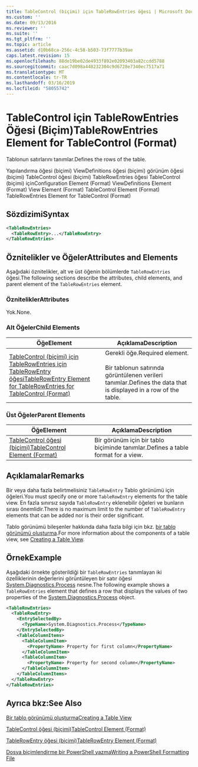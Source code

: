 ```yaml
---
title: TableControl (biçimi) için TableRowEntries öğesi | Microsoft Docs
ms.custom: ''
ms.date: 09/13/2016
ms.reviewer: ''
ms.suite: ''
ms.tgt_pltfrm: ''
ms.topic: article
ms.assetid: d10b68ca-256c-4c58-b503-73f7777b39ae
caps.latest.revision: 15
ms.openlocfilehash: 88de19be02de4933f892e02093403a82ccdd5788
ms.sourcegitcommit: caac7d098a448232304c9d6728e7340ec7517a71
ms.translationtype: MT
ms.contentlocale: tr-TR
ms.lasthandoff: 03/16/2019
ms.locfileid: "58055742"
---
```

# <a name="tablerowentries-element-for-tablecontrol-format"></a><span data-ttu-id="ed34d-102">TableControl için TableRowEntries Öğesi (Biçim)</span><span class="sxs-lookup"><span data-stu-id="ed34d-102">TableRowEntries Element for TableControl (Format)</span></span>

<span data-ttu-id="ed34d-103">Tablonun satırlarını tanımlar.</span><span class="sxs-lookup"><span data-stu-id="ed34d-103">Defines the rows of the table.</span></span>

<span data-ttu-id="ed34d-104">Yapılandırma öğesi (biçimi) ViewDefinitions öğesi (biçimi) görünüm öğesi (biçimi) TableControl öğesi (biçimi) TableRowEntries öğesi TableControl (biçimi) için</span><span class="sxs-lookup"><span data-stu-id="ed34d-104">Configuration Element (Format) ViewDefinitions Element (Format) View Element (Format) TableControl Element (Format) TableRowEntries Element for TableControl (Format)</span></span>

## <a name="syntax"></a><span data-ttu-id="ed34d-105">Sözdizimi</span><span class="sxs-lookup"><span data-stu-id="ed34d-105">Syntax</span></span>

```xml
<TableRowEntries>
  <TableRowEntry>...</TableRowEntry>
</TableRowEntries>
```

## <a name="attributes-and-elements"></a><span data-ttu-id="ed34d-106">Öznitelikler ve Öğeler</span><span class="sxs-lookup"><span data-stu-id="ed34d-106">Attributes and Elements</span></span>

<span data-ttu-id="ed34d-107">Aşağıdaki öznitelikler, alt ve üst öğenin bölümlerde `TableRowEntries` öğesi.</span><span class="sxs-lookup"><span data-stu-id="ed34d-107">The following sections describe the attributes, child elements, and parent element of the `TableRowEntries` element.</span></span>

### <a name="attributes"></a><span data-ttu-id="ed34d-108">Öznitelikler</span><span class="sxs-lookup"><span data-stu-id="ed34d-108">Attributes</span></span>

<span data-ttu-id="ed34d-109">Yok.</span><span class="sxs-lookup"><span data-stu-id="ed34d-109">None.</span></span>

### <a name="child-elements"></a><span data-ttu-id="ed34d-110">Alt Öğeler</span><span class="sxs-lookup"><span data-stu-id="ed34d-110">Child Elements</span></span>

|<span data-ttu-id="ed34d-111">Öğe</span><span class="sxs-lookup"><span data-stu-id="ed34d-111">Element</span></span>|<span data-ttu-id="ed34d-112">Açıklama</span><span class="sxs-lookup"><span data-stu-id="ed34d-112">Description</span></span>|
|-------------|-----------------|
|[<span data-ttu-id="ed34d-113">TableControl (biçimi) için TableRowEntries için TableRowEntry öğesi</span><span class="sxs-lookup"><span data-stu-id="ed34d-113">TableRowEntry Element for TableRowEntries for TableControl (Format)</span></span>](./tablerowentry-element-for-tablerowentries-for-tablecontrol-format.md)|<span data-ttu-id="ed34d-114">Gerekli öğe.</span><span class="sxs-lookup"><span data-stu-id="ed34d-114">Required element.</span></span><br /><br /> <span data-ttu-id="ed34d-115">Bir tablonun satırında görüntülenen verileri tanımlar.</span><span class="sxs-lookup"><span data-stu-id="ed34d-115">Defines the data that is displayed in a row of the table.</span></span>|

### <a name="parent-elements"></a><span data-ttu-id="ed34d-116">Üst Öğeler</span><span class="sxs-lookup"><span data-stu-id="ed34d-116">Parent Elements</span></span>

|<span data-ttu-id="ed34d-117">Öğe</span><span class="sxs-lookup"><span data-stu-id="ed34d-117">Element</span></span>|<span data-ttu-id="ed34d-118">Açıklama</span><span class="sxs-lookup"><span data-stu-id="ed34d-118">Description</span></span>|
|-------------|-----------------|
|[<span data-ttu-id="ed34d-119">TableControl öğesi (biçimi)</span><span class="sxs-lookup"><span data-stu-id="ed34d-119">TableControl Element (Format)</span></span>](./tablecontrol-element-format.md)|<span data-ttu-id="ed34d-120">Bir görünüm için bir tablo biçiminde tanımlar.</span><span class="sxs-lookup"><span data-stu-id="ed34d-120">Defines a table format for a view.</span></span>|

## <a name="remarks"></a><span data-ttu-id="ed34d-121">Açıklamalar</span><span class="sxs-lookup"><span data-stu-id="ed34d-121">Remarks</span></span>

<span data-ttu-id="ed34d-122">Bir veya daha fazla belirtmelisiniz `TableRowEntry` Tablo görünümü için öğeleri.</span><span class="sxs-lookup"><span data-stu-id="ed34d-122">You must specify one or more `TableRowEntry` elements for the table view.</span></span> <span data-ttu-id="ed34d-123">En fazla sınırsız sayıda `TableRowEntry` eklenebilir öğeleri ve bunların sırası önemlidir.</span><span class="sxs-lookup"><span data-stu-id="ed34d-123">There is no maximum limit to the number of `TableRowEntry` elements that can be added nor is their order significant.</span></span>

<span data-ttu-id="ed34d-124">Tablo görünümü bileşenler hakkında daha fazla bilgi için bkz. [bir tablo görünümü oluşturma](./creating-a-table-view.md).</span><span class="sxs-lookup"><span data-stu-id="ed34d-124">For more information about the components of a table view, see [Creating a Table View](./creating-a-table-view.md).</span></span>

## <a name="example"></a><span data-ttu-id="ed34d-125">Örnek</span><span class="sxs-lookup"><span data-stu-id="ed34d-125">Example</span></span>

<span data-ttu-id="ed34d-126">Aşağıdaki örnekte gösterildiği bir `TableRowEntries` tanımlayan iki özelliklerinin değerlerini görüntüleyen bir satır öğesi [System.Diagnostics.Process](/dotnet/api/System.Diagnostics.Process) nesne.</span><span class="sxs-lookup"><span data-stu-id="ed34d-126">The following example shows a `TableRowEntries` element that defines a row that displays the values of two properties of the [System.Diagnostics.Process](/dotnet/api/System.Diagnostics.Process) object.</span></span>

```xml
<TableRowEntries>
  <TableRowEntry>
    <EntrySelectedBy>
      <TypeName>System.Diagnostics.Process</TypeName>
    </EntrySelectedBy>
    <TableColumnItems>
      <TableColumnItem>
        <PropertyName> Property for first column</PropertyName>
      </TableColumnItem>
      <TableColumnItem>
        <PropertyName> Property for second column</PropertyName>
      </TableColumnItem>
    </TableColumnItems>
  </TableRowEntry>
</TableRowEntries>

```

## <a name="see-also"></a><span data-ttu-id="ed34d-127">Ayrıca bkz:</span><span class="sxs-lookup"><span data-stu-id="ed34d-127">See Also</span></span>

[<span data-ttu-id="ed34d-128">Bir tablo görünümü oluşturma</span><span class="sxs-lookup"><span data-stu-id="ed34d-128">Creating a Table View</span></span>](./creating-a-table-view.md)

[<span data-ttu-id="ed34d-129">TableControl öğesi (biçimi)</span><span class="sxs-lookup"><span data-stu-id="ed34d-129">TableControl Element (Format)</span></span>](./tablecontrol-element-format.md)

[<span data-ttu-id="ed34d-130">TableRowEntry öğesi (biçimi)</span><span class="sxs-lookup"><span data-stu-id="ed34d-130">TableRowEntry Element (Format)</span></span>](./tablerowentry-element-for-tablerowentries-for-tablecontrol-format.md)

[<span data-ttu-id="ed34d-131">Dosya biçimlendirme bir PowerShell yazma</span><span class="sxs-lookup"><span data-stu-id="ed34d-131">Writing a PowerShell Formatting File</span></span>](./writing-a-powershell-formatting-file.md)
